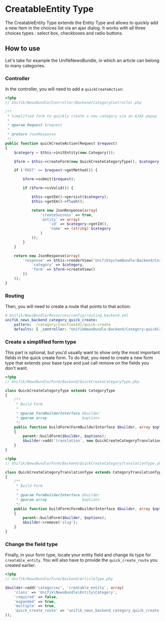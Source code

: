 CreatableEntity Type
=========================

The CreatableEntity Type extends the Entity Type and allows to quickly add a new item in the choices list via an ajax dialog.
It works with all three choices types : select box, checkboxes and radio buttons.

## How to use

Let's take for example the UnifikNewsBundle, in which an article can belong to many categories.

### Controller
In the controller, you will need to add a `quickCreateAction`:

```php
<?php
// Unifik/NewsBundle/Controller/Backend/CategoryController.php

/**
 * Simplified form to quickly create a new category via an AJAX popup
 *
 * @param Request $request
 *
 * @return JsonResponse
 */
public function quickCreateAction(Request $request)
{
    $category = $this->initEntity(new Category());

    $form = $this->createForm(new QuickCreateCategoryType(), $category, array('action' => $this->generateUrl('unifik_news_backend_category_quick_create')));

    if ('POST' == $request->getMethod()) {

        $form->submit($request);

        if ($form->isValid()) {

            $this->getEm()->persist($category);
            $this->getEm()->flush();

            return new JsonResponse(array(
                'createSuccess' => true,
                'entity' => array(
                    'id' => $category->getId(),
                    'name' => (string) $category
                )
            ));
        }
    }

    return new JsonResponse(array(
        'response' => $this->renderView('UnifikSystemBundle:Backend/Core:quick_create.html.twig', array(
            'category' => $category,
            'form' => $form->createView()
        ))
    ));
}
```

### Routing
Then, you will need to create a route that points to that action:

``` yaml
# Unifik/NewsBundle/Resources/config/routing_backend.yml
unifik_news_backend_category_quick_create:
    pattern:  /category/{sectionId}/quick-create
    defaults: { _controller: "UnifikNewsBundle:Backend/Category:quickCreate" }
```

### Create a simplified form type

This part is optional, but you'd usually want to show only the most important fields in the quick create form.
To do that, you need to create a new form type that extends your base type and just call remove on the fields you don't want.

```php
<?php
// Unifik/NewsBundle/Form/Backend/QuickCreateCategoryType.php

class QuickCreateCategoryType extends CategoryType
{
    /**
     * Build Form
     *
     * @param FormBuilderInterface $builder
     * @param array                $options
     */
    public function buildForm(FormBuilderInterface $builder, array $options)
    {
        parent::buildForm($builder, $options);
        $builder->add('translation', new QuickCreateCategoryTranslationType());
    }
}
```

```php
<?php
// Unifik/NewsBundle/Form/Backend/QuickCreateCategoryTranslationType.php

class QuickCreateCategoryTranslationType extends CategoryTranslationType
{
    /**
     * Build Form
     *
     * @param FormBuilderInterface $builder
     * @param array                $options
     */
    public function buildForm(FormBuilderInterface $builder, array $options)
    {
        parent::buildForm($builder, $options);
        $builder->remove('slug');
    }
}
```

### Change the field type
Finally, in your form type, locate your entity field and change its type for `creatable_entity`. You will also have to provide the `quick_create_route` you created earlier.
```php
<?php
// Unifik/NewsBundle/Form/Backend/ArticleType.php

$builder->add('categories', 'creatable_entity', array(
    'class' => 'Unifik\NewsBundle\Entity\Category',
    'required' => false,
    'expanded' => true,
    'multiple' => true,
    'quick_create_route' => 'unifik_news_backend_category_quick_create'
));
```
